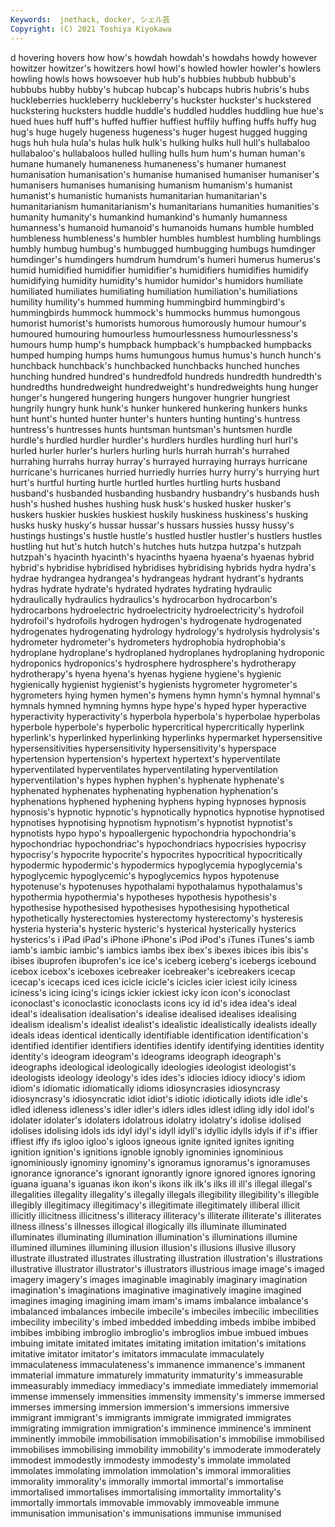 ```yaml
---
Keywords:  jnethack, docker, シェル芸
Copyright: (C) 2021 Toshiya Kiyokawa
---
```

d hovering hovers how how's howdah howdah's howdahs
howdy however howitzer howitzer's howitzers howl howl's howled howler howler's
howlers howling howls hows howsoever hub hub's hubbies hubbub hubbub's
hubbubs hubby hubby's hubcap hubcap's hubcaps hubris hubris's hubs huckleberries
huckleberry huckleberry's huckster huckster's huckstered huckstering hucksters huddle huddle's huddled
huddles huddling hue hue's hued hues huff huff's huffed huffier
huffiest huffily huffing huffs huffy hug hug's huge hugely hugeness
hugeness's huger hugest hugged hugging hugs huh hula hula's hulas
hulk hulk's hulking hulks hull hull's hullabaloo hullabaloo's hullabaloos hulled
hulling hulls hum hum's human human's humane humanely humaneness humaneness's
humaner humanest humanisation humanisation's humanise humanised humaniser humaniser's humanisers humanises
humanising humanism humanism's humanist humanist's humanistic humanists humanitarian humanitarian's humanitarianism
humanitarianism's humanitarians humanities humanities's humanity humanity's humankind humankind's humanly humanness
humanness's humanoid humanoid's humanoids humans humble humbled humbleness humbleness's humbler
humbles humblest humbling humblings humbly humbug humbug's humbugged humbugging humbugs
humdinger humdinger's humdingers humdrum humdrum's humeri humerus humerus's humid humidified
humidifier humidifier's humidifiers humidifies humidify humidifying humidity humidity's humidor humidor's
humidors humiliate humiliated humiliates humiliating humiliation humiliation's humiliations humility humility's
hummed humming hummingbird hummingbird's hummingbirds hummock hummock's hummocks hummus humongous
humorist humorist's humorists humorous humorously humour humour's humoured humouring humourless
humourlessness humourlessness's humours hump hump's humpback humpback's humpbacked humpbacks humped
humping humps hums humungous humus humus's hunch hunch's hunchback hunchback's
hunchbacked hunchbacks hunched hunches hunching hundred hundred's hundredfold hundreds hundredth
hundredth's hundredths hundredweight hundredweight's hundredweights hung hunger hunger's hungered hungering
hungers hungover hungrier hungriest hungrily hungry hunk hunk's hunker hunkered
hunkering hunkers hunks hunt hunt's hunted hunter hunter's hunters hunting
hunting's huntress huntress's huntresses hunts huntsman huntsman's huntsmen hurdle hurdle's
hurdled hurdler hurdler's hurdlers hurdles hurdling hurl hurl's hurled hurler
hurler's hurlers hurling hurls hurrah hurrah's hurrahed hurrahing hurrahs hurray
hurray's hurrayed hurraying hurrays hurricane hurricane's hurricanes hurried hurriedly hurries
hurry hurry's hurrying hurt hurt's hurtful hurting hurtle hurtled hurtles
hurtling hurts husband husband's husbanded husbanding husbandry husbandry's husbands hush
hush's hushed hushes hushing husk husk's husked husker husker's huskers
huskier huskies huskiest huskily huskiness huskiness's husking husks husky husky's
hussar hussar's hussars hussies hussy hussy's hustings hustings's hustle hustle's
hustled hustler hustler's hustlers hustles hustling hut hut's hutch hutch's
hutches huts hutzpa hutzpa's hutzpah hutzpah's hyacinth hyacinth's hyacinths hyaena
hyaena's hyaenas hybrid hybrid's hybridise hybridised hybridises hybridising hybrids hydra
hydra's hydrae hydrangea hydrangea's hydrangeas hydrant hydrant's hydrants hydras hydrate
hydrate's hydrated hydrates hydrating hydraulic hydraulically hydraulics hydraulics's hydrocarbon hydrocarbon's
hydrocarbons hydroelectric hydroelectricity hydroelectricity's hydrofoil hydrofoil's hydrofoils hydrogen hydrogen's hydrogenate
hydrogenated hydrogenates hydrogenating hydrology hydrology's hydrolysis hydrolysis's hydrometer hydrometer's hydrometers
hydrophobia hydrophobia's hydroplane hydroplane's hydroplaned hydroplanes hydroplaning hydroponic hydroponics hydroponics's
hydrosphere hydrosphere's hydrotherapy hydrotherapy's hyena hyena's hyenas hygiene hygiene's hygienic
hygienically hygienist hygienist's hygienists hygrometer hygrometer's hygrometers hying hymen hymen's
hymens hymn hymn's hymnal hymnal's hymnals hymned hymning hymns hype
hype's hyped hyper hyperactive hyperactivity hyperactivity's hyperbola hyperbola's hyperbolae hyperbolas
hyperbole hyperbole's hyperbolic hypercritical hypercritically hyperlink hyperlink's hyperlinked hyperlinking hyperlinks
hypermarket hypersensitive hypersensitivities hypersensitivity hypersensitivity's hyperspace hypertension hypertension's hypertext hypertext's
hyperventilate hyperventilated hyperventilates hyperventilating hyperventilation hyperventilation's hypes hyphen hyphen's hyphenate
hyphenate's hyphenated hyphenates hyphenating hyphenation hyphenation's hyphenations hyphened hyphening hyphens
hyping hypnoses hypnosis hypnosis's hypnotic hypnotic's hypnotically hypnotics hypnotise hypnotised
hypnotises hypnotising hypnotism hypnotism's hypnotist hypnotist's hypnotists hypo hypo's hypoallergenic
hypochondria hypochondria's hypochondriac hypochondriac's hypochondriacs hypocrisies hypocrisy hypocrisy's hypocrite hypocrite's
hypocrites hypocritical hypocritically hypodermic hypodermic's hypodermics hypoglycemia hypoglycemia's hypoglycemic hypoglycemic's
hypoglycemics hypos hypotenuse hypotenuse's hypotenuses hypothalami hypothalamus hypothalamus's hypothermia hypothermia's
hypotheses hypothesis hypothesis's hypothesise hypothesised hypothesises hypothesising hypothetical hypothetically hysterectomies
hysterectomy hysterectomy's hysteresis hysteria hysteria's hysteric hysteric's hysterical hysterically hysterics
hysterics's i iPad iPad's iPhone iPhone's iPod iPod's iTunes iTunes's
iamb iamb's iambic iambic's iambics iambs ibex ibex's ibexes ibices
ibis ibis's ibises ibuprofen ibuprofen's ice ice's iceberg iceberg's icebergs
icebound icebox icebox's iceboxes icebreaker icebreaker's icebreakers icecap icecap's icecaps
iced ices icicle icicle's icicles icier iciest icily iciness iciness's
icing icing's icings ickier ickiest icky icon icon's iconoclast iconoclast's
iconoclastic iconoclasts icons icy id id's idea idea's ideal ideal's
idealisation idealisation's idealise idealised idealises idealising idealism idealism's idealist idealist's
idealistic idealistically idealists ideally ideals ideas identical identically identifiable identification
identification's identified identifier identifiers identifies identify identifying identities identity identity's
ideogram ideogram's ideograms ideograph ideograph's ideographs ideological ideologically ideologies ideologist
ideologist's ideologists ideology ideology's ides ides's idiocies idiocy idiocy's idiom
idiom's idiomatic idiomatically idioms idiosyncrasies idiosyncrasy idiosyncrasy's idiosyncratic idiot idiot's
idiotic idiotically idiots idle idle's idled idleness idleness's idler idler's
idlers idles idlest idling idly idol idol's idolater idolater's idolaters
idolatrous idolatry idolatry's idolise idolised idolises idolising idols ids idyl
idyl's idyll idyll's idyllic idylls idyls if if's iffier iffiest
iffy ifs igloo igloo's igloos igneous ignite ignited ignites igniting
ignition ignition's ignitions ignoble ignobly ignominies ignominious ignominiously ignominy ignominy's
ignoramus ignoramus's ignoramuses ignorance ignorance's ignorant ignorantly ignore ignored ignores
ignoring iguana iguana's iguanas ikon ikon's ikons ilk ilk's ilks
ill ill's illegal illegal's illegalities illegality illegality's illegally illegals illegibility
illegibility's illegible illegibly illegitimacy illegitimacy's illegitimate illegitimately illiberal illicit illicitly
illicitness illicitness's illiteracy illiteracy's illiterate illiterate's illiterates illness illness's illnesses
illogical illogically ills illuminate illuminated illuminates illuminating illumination illumination's illuminations
illumine illumined illumines illumining illusion illusion's illusions illusive illusory illustrate
illustrated illustrates illustrating illustration illustration's illustrations illustrative illustrator illustrator's illustrators
illustrious image image's imaged imagery imagery's images imaginable imaginably imaginary
imagination imagination's imaginations imaginative imaginatively imagine imagined imagines imaging imagining
imam imam's imams imbalance imbalance's imbalanced imbalances imbecile imbecile's imbeciles
imbecilic imbecilities imbecility imbecility's imbed imbedded imbedding imbeds imbibe imbibed
imbibes imbibing imbroglio imbroglio's imbroglios imbue imbued imbues imbuing imitate
imitated imitates imitating imitation imitation's imitations imitative imitator imitator's imitators
immaculate immaculately immaculateness immaculateness's immanence immanence's immanent immaterial immature immaturely
immaturity immaturity's immeasurable immeasurably immediacy immediacy's immediate immediately immemorial immense
immensely immensities immensity immensity's immerse immersed immerses immersing immersion immersion's
immersions immersive immigrant immigrant's immigrants immigrate immigrated immigrates immigrating immigration
immigration's imminence imminence's imminent imminently immobile immobilisation immobilisation's immobilise immobilised
immobilises immobilising immobility immobility's immoderate immoderately immodest immodestly immodesty immodesty's
immolate immolated immolates immolating immolation immolation's immoral immoralities immorality immorality's
immorally immortal immortal's immortalise immortalised immortalises immortalising immortality immortality's immortally
immortals immovable immovably immoveable immune immunisation immunisation's immunisations immunise immunised
